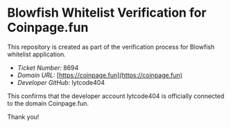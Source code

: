 # Blowfish Whitelist Verification for Coinpage.fun

This repository is created as part of the verification process for Blowfish whitelist application.

- *Ticket Number:* 8694
- *Domain URL:* [https://coinpage.fun](https://coinpage.fun)
- *Developer GitHub:* lytcode404

This confirms that the developer account lytcode404 is officially connected to the domain Coinpage.fun.

Thank you!
